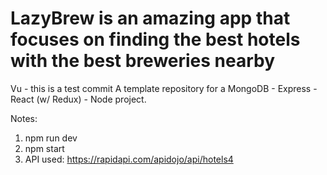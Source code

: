# LazyBrew is an amazing app that focuses on finding the best hotels with the best breweries nearby
Vu - this is a test commit
A template repository for a MongoDB - Express - React (w/ Redux) - Node project.


Notes:
1) npm run dev
2) npm start
3) API used: https://rapidapi.com/apidojo/api/hotels4
